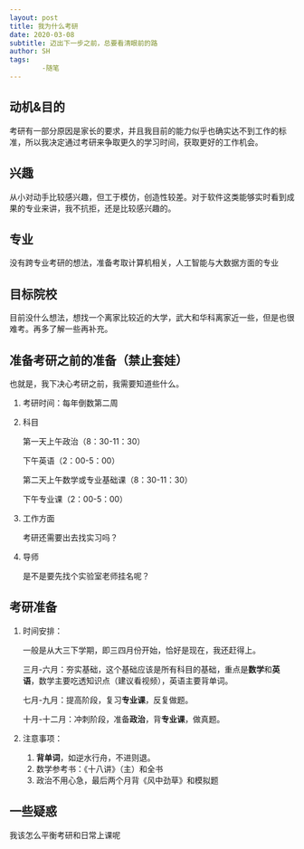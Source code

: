 ```yaml
---
layout: post
title: 我为什么考研
date: 2020-03-08
subtitle: 迈出下一步之前，总要看清眼前的路
author: SH
tags:
        -随笔
---
```


## 动机&目的
考研有一部分原因是家长的要求，并且我目前的能力似乎也确实达不到工作的标准，所以我决定通过考研来争取更久的学习时间，获取更好的工作机会。

## 兴趣
从小对动手比较感兴趣，但工于模仿，创造性较差。对于软件这类能够实时看到成果的专业来讲，我不抗拒，还是比较感兴趣的。

## 专业
没有跨专业考研的想法，准备考取计算机相关，人工智能与大数据方面的专业

## 目标院校
目前没什么想法，想找一个离家比较近的大学，武大和华科离家近一些，但是也很难考。再多了解一些再补充。

## 准备考研之前的准备（禁止套娃）
也就是，我下决心考研之前，我需要知道些什么。

1. 考研时间：每年倒数第二周
2. 科目

    第一天上午政治（8：30-11：30）

    下午英语（2：00-5：00）

    第二天上午数学或专业基础课（8：30-11：30）

    下午专业课（2：00-5：00）
3. 工作方面
    
    考研还需要出去找实习吗？
4. 导师

    是不是要先找个实验室老师挂名呢？

## 考研准备
1. 时间安排：
     
     一般是从大三下学期，即三四月份开始，恰好是现在，我还赶得上。

    三月-六月：夯实基础，这个基础应该是所有科目的基础，重点是**数学**和**英语**，数学主要吃透知识点（建议看视频），英语主要背单词。

    七月-九月：提高阶段，复习**专业课**，反复做题。

    十月-十二月：冲刺阶段，准备**政治**，背**专业课**，做真题。
2. 注意事项：

    1. **背单词**，如逆水行舟，不进则退。 
    2. 数学参考书：《十八讲》（主）和全书
    3. 政治不用心急，最后两个月背《风中劲草》和模拟题

## 一些疑惑
我该怎么平衡考研和日常上课呢